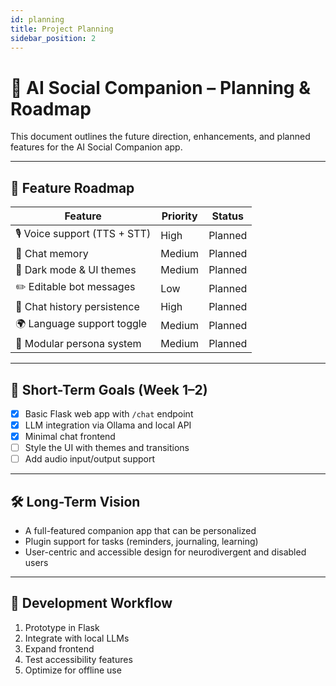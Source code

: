 ```yaml
---
id: planning
title: Project Planning
sidebar_position: 2
---
```


# 📅 AI Social Companion – Planning & Roadmap

This document outlines the future direction, enhancements, and planned features for the AI Social Companion app.

---

## 🔭 Feature Roadmap

| Feature | Priority | Status |
|--------|----------|--------|
| 🎙️ Voice support (TTS + STT) | High | Planned |
| 🧠 Chat memory | Medium | Planned |
| 🎨 Dark mode & UI themes | Medium | Planned |
| ✏️ Editable bot messages | Low | Planned |
| 💾 Chat history persistence | High | Planned |
| 🌍 Language support toggle | Medium | Planned |
| 🧩 Modular persona system | Medium | Planned |

---

## 📌 Short-Term Goals (Week 1–2)

- [x] Basic Flask web app with `/chat` endpoint
- [x] LLM integration via Ollama and local API
- [x] Minimal chat frontend
- [ ] Style the UI with themes and transitions
- [ ] Add audio input/output support

---

## 🛠 Long-Term Vision

- A full-featured companion app that can be personalized
- Plugin support for tasks (reminders, journaling, learning)
- User-centric and accessible design for neurodivergent and disabled users

---

## 🔄 Development Workflow

1. Prototype in Flask
2. Integrate with local LLMs
3. Expand frontend
4. Test accessibility features
5. Optimize for offline use
